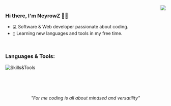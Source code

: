 <img align="right" src="https://github-readme-stats.vercel.app/api?username=NeyrowZ&show_icons=true&icon_color=ffc700&text_color=8f959e&bg_color=00000000&hide_title=true&hide_border=true"/>

### Hi there, I'm NeyrowZ 🙋‍♂️
- `💻` Software & Web developer passionate about coding.
- `🌱` Learning new languages and tools in my free time.

<br>

### Languages & Tools:
![Skills&Tools](https://skillicons.dev/icons?i=java,python,ts,js,html,css,idea,vscode,nodejs,maven,gradle,mongodb,redis,mysql,github,bash,git&perline=6)

<br><br><br><p style="text-align:center"><i>"For me coding is all about mindsed and versatility"</i></p>
